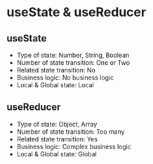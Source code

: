 # useState & useReducer

## useState
  - Type of state: Number, String, Boolean
  - Number of state transition: One or Two
  - Related state transition: No
  - Business logic: No business logic
  - Local & Global state: Local

## useReducer
  - Type of state: Object, Array
  - Number of state transition: Too many
  - Related state transition: Yes
  - Business logic: Complex business logic
  - Local & Global state: Global
